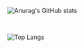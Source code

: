 
![Anurag's GitHub stats](https://github-readme-stats.vercel.app/api?username=dbstmdgks93&show_icons=true&theme=synthwave)

  <br>

![Top Langs](https://github-readme-stats.vercel.app/api/top-langs/?username=dbstmdgks93&layout=compact&theme=synthwave)


